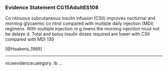 ### Evidence Statement CG15AdultES108
Co ntinuous subcutaneous insulin infusion (CSII) improves nocturnal and morning glycaemic co ntrol compared with multiple daily injection (MDI) regimens. With multiple injection re g imens the morning injection must not be delaye d. Total and bolus insulin doses required are lower with CSII compared with MDI 130

[@Haakens_1989]

---
niceevidencecategory: Ib
...


